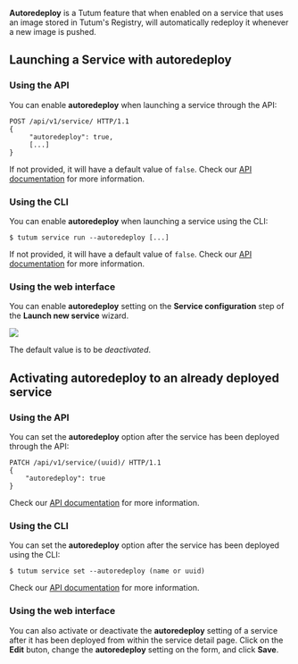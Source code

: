**Autoredeploy** is a Tutum feature that when enabled on a service that uses an image stored in Tutum's Registry, will automatically redeploy it whenever a new image is pushed.

## Launching a Service with autoredeploy

### Using the API 

You can enable **autoredeploy** when launching a service through the API:

```
POST /api/v1/service/ HTTP/1.1 
{
	 "autoredeploy": true, 
	 [...] 
} 
```

If not provided, it will have a default value of `false`. Check our [API documentation](https://docs.tutum.co/v2/api/?http) for more information.

### Using the CLI

You can enable **autoredeploy** when launching a service using the CLI:

```
$ tutum service run --autoredeploy [...] 
```

If not provided, it will have a default value of `false`. Check our [API documentation](https://docs.tutum.co/v2/api/?shell) for more information.


### Using the web interface

You can enable **autoredeploy** setting on the **Service configuration** step of the **Launch new service** wizard.

![](https://s.tutum.co/support/images/service-wizard-autoredeploy.png)

The default value is to be *deactivated*.


## Activating autoredeploy to an already deployed service

### Using the API

You can set the **autoredeploy** option after the service has been deployed through the API:

```
PATCH /api/v1/service/(uuid)/ HTTP/1.1 
{ 
	"autoredeploy": true
} 
```

Check our [API documentation](https://docs.tutum.co/v2/api/?http) for more information.


### Using the CLI

You can set the **autoredeploy** option after the service has been deployed using the CLI:

```
$ tutum service set --autoredeploy (name or uuid) 
```

Check our [API documentation](https://docs.tutum.co/v2/api/?shell) for more information.


### Using the web interface

You can also activate or deactivate the **autoredeploy** setting of a service after it has been deployed from within the service detail page. Click on the **Edit** buton, change the **autoredeploy** setting on the form, and click **Save**.
